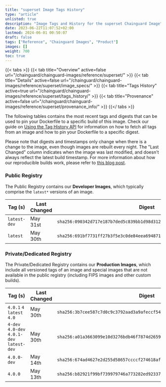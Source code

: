 ```yaml
---
title: "superset Image Tags History"
type: "article"
unlisted: true
description: "Image Tags and History for the superset Chainguard Image"
date: 2023-06-22T11:07:52+02:00
lastmod: 2024-06-01 00:50:07
draft: false
tags: ["Reference", "Chainguard Images", "Product"]
images: []
weight: 700
toc: true
---
```


{{< tabs >}}
{{< tab title="Overview" active=false url="/chainguard/chainguard-images/reference/superset/" >}}
{{< tab title="Details" active=false url="/chainguard/chainguard-images/reference/superset/image_specs/" >}}
{{< tab title="Tags History" active=true url="/chainguard/chainguard-images/reference/superset/tags_history/" >}}
{{< tab title="Provenance" active=false url="/chainguard/chainguard-images/reference/superset/provenance_info/" >}}
{{</ tabs >}}

The following tables contains the most recent tags and digests that can be used to pin your Dockerfile to a specific build of this image. Check our guide on [Using the Tag History API](/chainguard/chainguard-images/using-the-tag-history-api/) for information on how to fetch all tags from an image and how to pin your Dockerfile to a specific digest.

Please note that digests and timestamps only change when there is a change to the image, even though images are rebuilt every night. The "Last Changed" column indicates when the image was last modified, and doesn't always reflect the latest build timestamp. For more information about how our reproducible builds work, please refer to [this blog post](https://www.chainguard.dev/unchained/reproducing-chainguards-reproducible-image-builds).

### Public Registry
The Public Registry contains our **Developer Images**, which typically comprise the `latest*` versions of an image.

| Tag (s)       | Last Changed | Digest                                                                    |
|---------------|--------------|---------------------------------------------------------------------------|
|  `latest-dev` | May 31st     | `sha256:090342d717e187b7ded5c839bb1d98d312c725122ad908e64a9ff7bd37abd77d` |
|  `latest`     | May 30th     | `sha256:691bf7731ff27b3f5e3c0de84eea694871d0a8ea66d7cc45a8642d4da75abc6b` |


### Private/Dedicated Registry
The Private/Dedicated Registry contains our **Production Images**, which include all versioned tags of an image and special images that are not available in the public registry (including FIPS images and other custom builds).

| Tag (s)                                     | Last Changed | Digest                                                                    |
|---------------------------------------------|--------------|---------------------------------------------------------------------------|
|  `4.0.1` `4` `latest` `4.0`                 | May 30th     | `sha256:3b7cee587c7d0c9c3792aad3a9afeccf5462ce847d702250f9fc186600df379c` |
|  `4-dev` `4.0-dev` `4.0.1-dev` `latest-dev` | May 30th     | `sha256:a01a3663099e10d3276bdb46f7874d26593c301e7f4c02fbb08c6b12fcbe9248` |
|  `4.0.0-dev`                                | May 14th     | `sha256:674ad4627e2d255d58657ccccf274618af343a2154fe6431c113e3b8189dbd95` |
|  `4.0.0`                                    | May 13th     | `sha256:b82921f99bf739979746a773282ed9233747b59a8d4bce11c2b172b0f187834e` |

